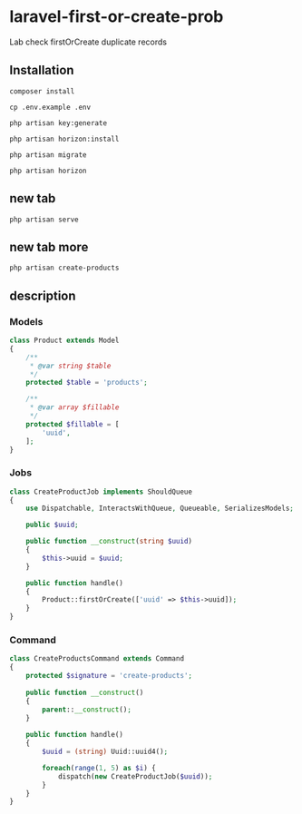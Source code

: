 # laravel-first-or-create-prob
Lab check firstOrCreate duplicate records

## Installation
```
composer install

cp .env.example .env

php artisan key:generate

php artisan horizon:install

php artisan migrate

php artisan horizon
```

## new tab
```
php artisan serve
```

## new tab more
```
php artisan create-products
```


## description
### Models
```php
class Product extends Model 
{
    /**
     * @var string $table
     */
    protected $table = 'products';

    /**
     * @var array $fillable
     */
    protected $fillable = [
        'uuid',
    ];
}
```

### Jobs
```php
class CreateProductJob implements ShouldQueue
{
    use Dispatchable, InteractsWithQueue, Queueable, SerializesModels;

    public $uuid;

    public function __construct(string $uuid)
    {
        $this->uuid = $uuid;
    }

    public function handle()
    {
        Product::firstOrCreate(['uuid' => $this->uuid]);
    }
}
```

### Command
```php
class CreateProductsCommand extends Command
{
    protected $signature = 'create-products';
    
    public function __construct()
    {
        parent::__construct();
    }
    
    public function handle()
    {
        $uuid = (string) Uuid::uuid4();

        foreach(range(1, 5) as $i) {
            dispatch(new CreateProductJob($uuid));
        }
    }
}
```
